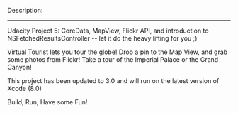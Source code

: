 Description:
_____________________________________________________________________________
Udacity Project 5: CoreData, MapView, Flickr API, and introduction to NSFetchedResultsController -- let it do the heavy lifting for you ;)

Virtual Tourist lets you tour the globe! Drop a pin to the Map View, and grab some photos from Flickr! Take a tour of the Imperial Palace or the Grand Canyon!

This project has been updated to 3.0 and will run on the latest version of Xcode (8.0)

Build, Run, Have some Fun!


